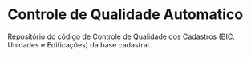 # Controle de Qualidade Automatico
Repositório do código de Controle de Qualidade dos Cadastros (BIC, Unidades e Edificações) da base cadastral.
